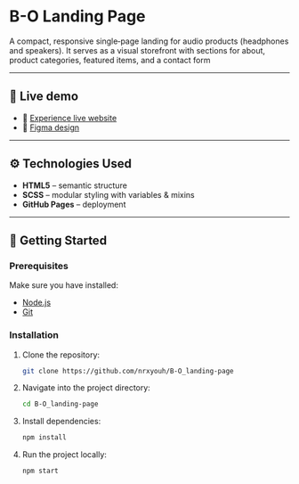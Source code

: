# B-O Landing Page

A compact, responsive single‑page landing for audio products (headphones and speakers). It serves as a visual storefront with sections for about, product categories, featured items, and a contact form

---

## 🔭 Live demo 
- 🔮 [Experience live website](https://nrxyouh.github.io/B-O_landing-page/)
- 🧩 [Figma design](https://www.figma.com/design/DtkQmQ797hk0nI4KfMi2Uq/BOSE-New-Version?node-id=6817-212&t=SxstkQnNXr29X5G7-0)

---

## ⚙ Technologies Used

- **HTML5** – semantic structure
- **SCSS** – modular styling with variables & mixins
- **GitHub Pages** – deployment

---

## 🔌 Getting Started

### Prerequisites

Make sure you have installed:

- [Node.js](https://nodejs.org/)
- [Git](https://git-scm.com/)

### Installation

1. Clone the repository:

   ```bash
   git clone https://github.com/nrxyouh/B-O_landing-page
   ```

2. Navigate into the project directory:

   ```bash
   cd B-O_landing-page
   ```

3. Install dependencies:

   ```bash
   npm install
   ```

4. Run the project locally:

   ```bash
   npm start
   ```
